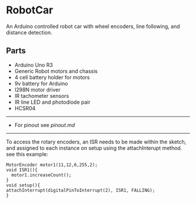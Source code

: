 # RobotCar
An Arduino controlled robot car with wheel encoders, line following, and distance detection.
## Parts
- Arduino Uno R3
- Generic Robot motors and chassis
- 4 cell battery holder for motors
- 9v battery for Arduino
- l298N motor driver
- IR tachometer sensors
- IR line LED and photodiode pair
- HCSR04

---
- For pinout see *pinout.md*
---
To access the rotary encoders, an ISR needs to be made within the sketch, and assigned to each instance on setup using the attachInterupt method. see this example:
```
MotorEncoder motor1(11,12,6,255,2);
void ISR1(){
  motor1.increaseCount();
}
void setup(){
attachInterrupt(digitalPinToInterrupt(2), ISR1, FALLING);
}
```
